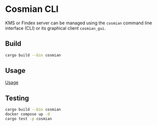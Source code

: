 # Cosmian CLI

KMS or Findex server can be managed using the `cosmian` command line interface (CLI) or its graphical
client `cosmian_gui`.

## Build

```sh
cargo build --bin cosmian
```

## Usage

[Usage](../../documentation/docs/index.md)

## Testing

```sh
cargo build --bin cosmian
docker compose up -d
cargo test -p cosmian
```
